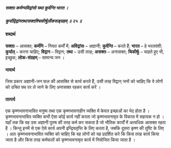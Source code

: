 ##### सक्ताः कर्मण्यविद्वांसो यथा कुर्वन्ति भारत ।
##### कुर्याद्विद्वांस्तथासक्तश्चिकीर्षुर्लोकसङ्ग्रहम् ॥ २५ ॥

#### शब्दार्थ

**सक्ताः** – आसक्त; **कर्मणि** – नियत कर्मों में; **अविद्वांसः** – अज्ञानी; **कुर्वन्ति** – करते हैं; **भारत** – हे भरतवंशी; **कुर्यात्** – करना चाहिए; **विद्वान** – विद्वान; **तथा** – उसी तरह; **असक्तः** – अनासक्त; **चिकीर्षुः** – चाहते हुए भी, इच्छुक; **लोक-संग्रहम्** – सामान्य जन ।

#### भावार्थ

जिस प्रकार अज्ञानी-जन फल की आसक्ति से कार्य करते हैं, उसी तरह विद्वान् जनों को चाहिए कि वे लोगों को उचित पथ पर ले जाने के लिए अनासक्त रहकर कार्य करें ।

#### तात्पर्य

एक कृष्णभावनाभावित मनुष्य तथा एक कृष्णभावनाहीन व्यक्ति में केवल इच्छाओं का भेद होता है । कृष्णभावनाभावित व्यक्ति कभी ऐसा कोई कार्य नहीं करता जो कृष्णभावनामृत के विकास में सहायक न हो । यहाँ तक कि वह उस अज्ञानी पुरुष की तरह कर्म कर सकता है जो भौतिक कार्यों में अत्यधिक आसक्त रहता है । किन्तु इनमें से एक ऐसे कार्य अपनी इन्द्रियतृप्ति के लिए करता है, जबकि दूसरा कृष्ण की तुष्टि के लिए । अतः कृष्णभावनाभावित व्यक्ति को चाहिए कि वह लोगों को यह प्रदर्शित करे कि किस तरह कार्य किया जाता है और किस तरह कर्मफलों को कृष्णभावनामृत कार्य में नियोजित किया जाता है ।